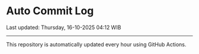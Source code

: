 # Auto Commit Log

Last updated: Thursday, 16-10-2025 04:12 WIB

---

This repository is automatically updated every hour using GitHub Actions.
